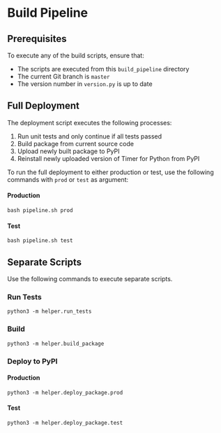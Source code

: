 # Build Pipeline
## Prerequisites
To execute any of the build scripts, ensure that:

* The scripts are executed from this `build_pipeline` directory
* The current Git branch is `master`
* The version number in `version.py` is up to date

## Full Deployment
The deployment script executes the following processes:

1. Run unit tests and only continue if all tests passed
2. Build package from current source code
3. Upload newly built package to PyPI
4. Reinstall newly uploaded version of Timer for Python from PyPI

To run the full deployment to either production or test, use the following commands with `prod` or `test` as argument:

#### Production
```shell
bash pipeline.sh prod
```

#### Test
```shell
bash pipeline.sh test
```

## Separate Scripts
Use the following commands to execute separate scripts.

### Run Tests
```shell
python3 -m helper.run_tests
```

### Build
```shell
python3 -m helper.build_package
```

### Deploy to PyPI
#### Production
```shell
python3 -m helper.deploy_package.prod
```

#### Test
```shell
python3 -m helper.deploy_package.test
```
